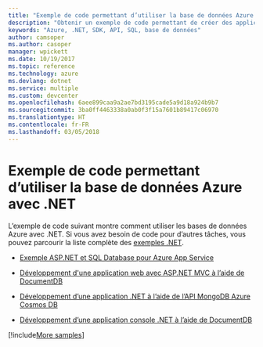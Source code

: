 ```yaml
---
title: "Exemple de code permettant d’utiliser la base de données Azure avec .NET"
description: "Obtenir un exemple de code permettant de créer des applications à l’aide de bases de données Azure avec .NET"
keywords: "Azure, .NET, SDK, API, SQL, base de données"
author: camsoper
ms.author: casoper
manager: wpickett
ms.date: 10/19/2017
ms.topic: reference
ms.technology: azure
ms.devlang: dotnet
ms.service: multiple
ms.custom: devcenter
ms.openlocfilehash: 6aee899caa9a2ae7bd3195cade5a9d18a924b9b7
ms.sourcegitcommit: 3ba0ff4463338a0ab0f3f15a7601b89417c06970
ms.translationtype: HT
ms.contentlocale: fr-FR
ms.lasthandoff: 03/05/2018
---
```

# <a name="sample-code-for-using-azure-databases-with-net"></a>Exemple de code permettant d’utiliser la base de données Azure avec .NET

L’exemple de code suivant montre comment utiliser les bases de données Azure avec .NET. Si vous avez besoin de code pour d’autres tâches, vous pouvez parcourir la liste complète des [exemples .NET](https://azure.microsoft.com/resources/samples/?term=dotnet).

- [Exemple ASP.NET et SQL Database pour Azure App Service](https://azure.microsoft.com/resources/samples/dotnet-sqldb-tutorial/)

- [Développement d'une application web avec ASP.NET MVC à l’aide de DocumentDB](https://azure.microsoft.com/resources/samples/documentdb-dotnet-todo-app/)

- [Développement d’une application .NET à l’aide de l’API MongoDB Azure Cosmos DB](https://azure.microsoft.com/resources/samples/azure-cosmos-db-mongodb-dotnet-getting-started/)

- [Développement d’une application console .NET à l’aide de DocumentDB](https://azure.microsoft.com/resources/samples/documentdb-dotnet-getting-started/)

[!include[More samples](includes/more-samples.md)]
